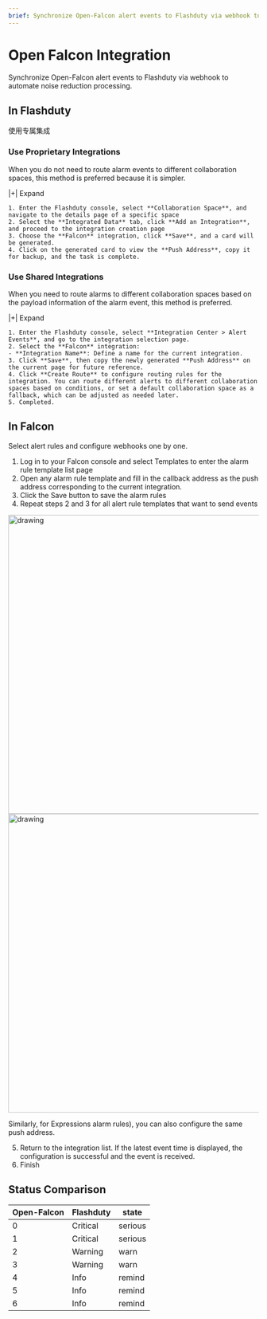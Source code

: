 ```yaml
---
brief: Synchronize Open-Falcon alert events to Flashduty via webhook to automate noise reduction processing
---
```


# Open Falcon Integration

Synchronize Open-Falcon alert events to Flashduty via webhook to automate noise reduction processing.
## In Flashduty
使用专属集成

### Use Proprietary Integrations

When you do not need to route alarm events to different collaboration spaces, this method is preferred because it is simpler.

|+| Expand

    1. Enter the Flashduty console, select **Collaboration Space**, and navigate to the details page of a specific space
    2. Select the **Integrated Data** tab, click **Add an Integration**, and proceed to the integration creation page
    3. Choose the **Falcon** integration, click **Save**, and a card will be generated.
    4. Click on the generated card to view the **Push Address**, copy it for backup, and the task is complete.

### Use Shared Integrations

When you need to route alarms to different collaboration spaces based on the payload information of the alarm event, this method is preferred.

|+| Expand

    1. Enter the Flashduty console, select **Integration Center > Alert Events**, and go to the integration selection page.
    2. Select the **Falcon** integration:
    - **Integration Name**: Define a name for the current integration.
    3. Click **Save**, then copy the newly generated **Push Address** on the current page for future reference.
    4. Click **Create Route** to configure routing rules for the integration. You can route different alerts to different collaboration spaces based on conditions, or set a default collaboration space as a fallback, which can be adjusted as needed later.
    5. Completed.

## In Falcon
Select alert rules and configure webhooks one by one.

<div id="!"><ol><li>Log in to your Falcon console and select Templates to enter the alarm rule template list page</li><li> Open any alarm rule template and fill in the callback address as the push address corresponding to the current integration.</li><li> Click the Save button to save the alarm rules</li><li> Repeat steps 2 and 3 for all alert rule templates that want to send events</li></ol><img alt="drawing" width="600" src="https://fcdoc.github.io/img/K8WaMj6aJuvE6gB_F7OMBexypNErGAVawIwmAlCr64Y.avif"><img alt="drawing" width="600" src="https://fcdoc.github.io/img/BO_Ai0Y13E8v87DBBXD5IOD16hvspuJGBLxdpAkq7uY.avif"><p> Similarly, for Expressions alarm rules), you can also configure the same push address.</p><ol start="5"><li> Return to the integration list. If the latest event time is displayed, the configuration is successful and the event is received.</li><li> Finish</li></ol></div>

## Status Comparison
<div class="md-block">

| Open-Falcon |  Flashduty  | state |
| ----------- | -------- | ---- |
| 0           | Critical | serious |
| 1           | Critical | serious |
| 2           | Warning  | warn |
| 3           | Warning  | warn |
| 4           | Info     | remind |
| 5           | Info     | remind |
| 6           | Info     | remind |

</div>